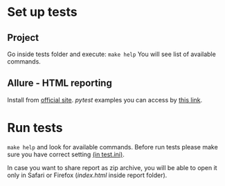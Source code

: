 # Set up tests
## Project 
Go inside tests folder and execute:
```make help```
You will see list of available commands.
## Allure - HTML reporting
Install from [official site](http://wiki.qatools.ru/display/AL/Allure+Commandline#AllureCommandline-installationInstallation). 
*pytest* examples you can access by [this link](https://github.com/allure-framework/allure-python).

# Run tests
```make help``` and look for available commands.
Before run tests please make sure you have correct setting [(in test.ini)](test.ini).

In case you want to share report as zip archive, you will be able to open it only in Safari or Firefox 
(*index.html* inside report folder).

